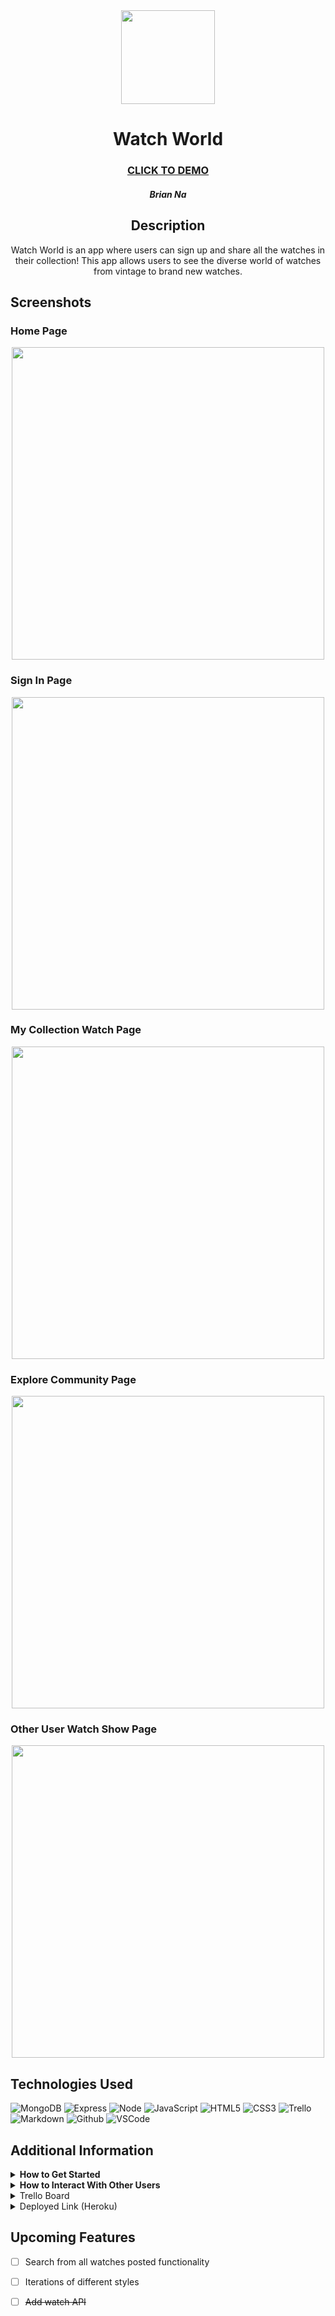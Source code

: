 <div id="header" align="center">

  <img src="https://i.imgur.com/WPfIrIV.png" width="150" height="150">

</div>

  <div id="description" align="center">

  # Watch World

  ### [CLICK TO DEMO](https://watch-collection-app-158f655f9867.herokuapp.com/)

  ##### Brian Na

  ## Description

  Watch World is an app where users can sign up and share all the watches in their collection! This app allows users to see the diverse world of watches from vintage to brand new watches.
  </div>

 ## Screenshots
  <h3>Home Page</h3>
    <div id=screenshot" align="center">
      <img
        src="https://i.imgur.com/ozTuG0G.png"
        width="500"
      />
    </div>
  <h3>Sign In Page</h3>
    <div id=screenshot" align="center">
      <img
      src="https://i.imgur.com/RD7Qu7S.png"
      width="500"
      />
    </div>
  <h3>My Collection Watch Page</h3>
    <div id=screenshot" align="center">
      <img
      src="https://i.imgur.com/hBPd97D.png"
      width="500"
      />
    </div>
  <h3>Explore Community Page</h3>
    <div id=screenshot" align="center">
      <img
      src="https://i.imgur.com/9uA0her.png"
      width="500"
      />
    </div>
  <h3>Other User Watch Show Page</h3>
    <div id=screenshot" align="center">
      <img
      src="https://i.imgur.com/VNHdO91.png"
      width="500"
      />
    </div>

  ## Technologies Used
  ![MongoDB](https://img.shields.io/badge/-MongoDB-05122A?style=flat&logo=mongodb)
  ![Express](https://img.shields.io/badge/-Express-05122A?style=flat&logo=express)
  ![Node](https://img.shields.io/badge/-Node.js-05122A?style=flat&logo=node.js)
  ![JavaScript](https://img.shields.io/badge/-JavaScript-05122A?style=flat&logo=javascript)
  ![HTML5](https://img.shields.io/badge/-HTML5-05122A?style=flat&logo=html5)
  ![CSS3](https://img.shields.io/badge/-CSS-05122A?style=flat&logo=css3)
  ![Trello](https://img.shields.io/badge/-Trello-05122A?style=flat&logo=trello)
  ![Markdown](https://img.shields.io/badge/-Markdown-05122A?style=flat&logo=markdown)
  ![Github](https://img.shields.io/badge/-GitHub-05122A?style=flat&logo=github)
  ![VSCode](https://img.shields.io/badge/-VS_Code-05122A?style=flat&logo=visualstudio)

## Additional Information

<details close>
  <summary><strong>How to Get Started</strong></summary>
    <p>1. Make sure you first 'Register' and create an account. Once created, sign in and click on 'My Collection".</p>
    <p>2. Click 'Add Watch' to fill out all the detials of your watch in your collection. You can add an image link of your photo to share with other users when they look at your collection.</p>
    <p>3. Once the watch is added, you can see # of likes and all comments posted from other users on your watch.</p>
</details>

<details>
  <summary><strong>How to Interact With Other Users</strong></summary>
    <p>1. Using the side nav bar, click on "Explore other collections". This will show you a list of additional users and their collections</p>
    <p>2. To see a user's collection, simply click on their name, and click on the watch you want to view to see all the details of the watch.</p>
    <p>3. From here, you can click on the like button, leave comments, and delete any comments you wish to remove. Once you're down, simply use the side nav bar to navigate back to explore other collections, back to your collection, or back to the home page. </p>
</details>

<details close>
  <summary> Trello Board </summary>
  <a href="https://trello.com/invite/b/66aac2f0a2aa9bc3997622b0/ATTIe8fafe799f0004a6dddf764128fff7acE43FE2AB/watch-collection-app"
    > Click here to see my Trello Board </a
  >
</details>

<details close>
  <summary> Deployed Link (Heroku) </summary>
  <a href="https://watch-collection-app-158f655f9867.herokuapp.com/"
    > Click here to access my deployed link </a
  >
</details>

## Upcoming Features

- [ ] Search from all watches posted functionality

- [ ] Iterations of different styles

- [ ] ~~Add watch API~~